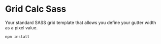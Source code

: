 # Grid Calc Sass

Your standard SASS grid template that allows you define your gutter width as a pixel value.

```
npm install
```
